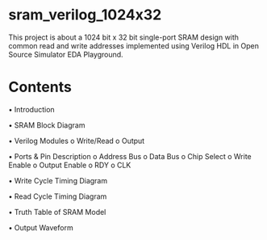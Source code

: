 # sram_verilog_1024x32
This project is about a 1024 bit x 32 bit single-port SRAM design with common read and write addresses implemented using Verilog HDL in Open Source Simulator EDA Playground.

# Contents
•	Introduction

•	SRAM Block Diagram

•	Verilog Modules
    o	Write/Read 
    o	Output 
    
•	Ports & Pin Description
    o	Address Bus
    o	Data Bus
    o	Chip Select
    o	Write Enable
    o	Output Enable
    o	RDY
    o	CLK
    
•	Write Cycle Timing Diagram

•	Read Cycle Timing Diagram

•	Truth Table of SRAM Model

•	Output Waveform

